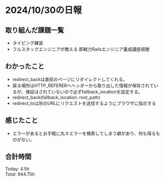# 2024/10/30の日報
## 取り組んだ課題一覧
* タイピング練習
* フルスタックエンジニアが教える 即戦力Railsエンジニア養成講座視聴
## わかったこと
*  redirect_backは直前のページにリダイレクトしてくれる。
  *  戻る場所はHTTP_REFERERへヘッダーから取り出した情報が保存されているが、保証はされていないので必ずfallback_locationを設定する。
  *  redirect_back(fallback_location: root_path)
*  redirect_toは別のURLにリクエストを送信するようにブラウザに指示する       
## 感じたこと
* エラーがあるとお手軽に丸々エラーを検索してしまう癖があり、何も得るものがない。
## 合計時間  
Today: 4.5h<br>
Total: 844.75h

